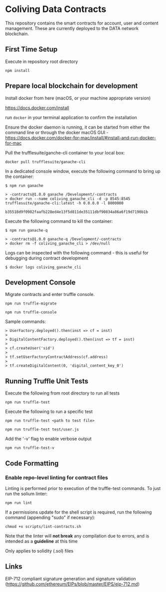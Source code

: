 # Coliving Data Contracts
This repository contains the smart contracts for account, user and content management. These are currently deployed to the DATA network blockchain.

## First Time Setup

Execute in repository root directory

```
npm install
```


## Prepare local blockchain for development

Install docker from here (macOS, or your machine appropriate version)

https://docs.docker.com/install

run ``` docker ``` in your terminal application to confirm the installation

Ensure the docker daemon is running, it can be started from either the command line or
through the docker macOS GUI - https://docs.docker.com/docker-for-mac/install/#install-and-run-docker-for-mac

Pull the trufflesuite/ganche-cli container to your local box:

```
docker pull trufflesuite/ganache-cli 
```

In a dedicated console window, execute the following command to bring up the container:

```
$ npm run ganache

> -contracts@1.0.0 ganache /Development/-contracts
> docker run --name coliving_ganache_cli -d -p 8545:8545 trufflesuite/ganache-cli:latest -h 0.0.0.0 -l 8000000

b35518d9f0982faafb228ed4e13f5d811de35111dbf90834a86a6f19d7190b1b
```

Execute the following command to kill the container:
```
$ npm run ganache-q

> -contracts@1.0.0 ganache-q /Development/-contracts
> docker rm -f coliving_ganache_cli > /dev/null
```

Logs can be inspected with the following command - this is useful for debugging during contract
development

```
$ docker logs coliving_ganache_cli
```

## Development Console

Migrate contracts and enter truffle console. 

```
npm run truffle-migrate 
 
npm run truffle-console 
```


Sample commands:


    > UserFactory.deployed().then(inst => cf = inst)
    >
    > DigitalContentFactory.deployed().then(inst => tf = inst)
    >
    > cf.createUser('sid')
    >
    > tf.setUserFactoryContractAddress(cf.address)
    >
    > tf.createDigitalContent(0, 'digital_content_key_0')



## Running Truffle Unit Tests


Execute the following from root directory to run all tests

```
npm run truffle-test 
```


Execute the following to run a specific test 

```
npm run truffle-test <path to test file>
```

```
npm run truffle-test test/user.js
```

Add the '-v' flag to enable verbose output

```
npm run truffle-test-v
```

## Code Formatting
### Enable repo-level linting for contract files

Linting is performed prior to execution of the truffle-test commands. To just run the solium linter:

```
npm run lint
```

If a permissions update for the shell script is required, run the following command (appending "sudo" if necessary):

```
chmod +x scripts/lint-contracts.sh
```

Note that the linter will **not break** any compilation due to errors, and is intended as a **guideline** at this time

Only applies to solidity (.sol) files

## Links

EIP-712 compliant signature generation and signature validation (https://github.com/ethereum/EIPs/blob/master/EIPS/eip-712.md)